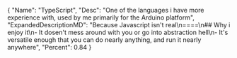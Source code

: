 {
"Name": "TypeScript",
"Desc": "One of the languages i have more experience with, used by me primarily for the Arduino platform",
"ExpandedDescriptionMD": "Because Javascript isn't real\n====\n## Why i enjoy it\n- It dosen't mess around with you or go into abstraction hell\n- It's versatile enough that you can do nearly anything, and run it nearly anywhere",
"Percent": 0.84
}